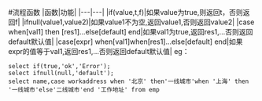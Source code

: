 ﻿#流程函数
|函数|功能|
|---|---|
|if(value,t,f)|如果value为true,则返回t，否则返回f|
|ifnull(value1,value2)|如果value1不为空,返回value1,否则返回value2|
|case when[val1] then [res1]...else[default] end|如果val1为true,返回res1,...否则返回default默认值|
|case[expr] when[val1]when[res1]...else[default] end|如果expr的值等于val1,返回res1,...否则返回default默认值|
eg：
```
select if(true,'ok','Error');
select ifnull(null,'default');
select name,case workaddress when '北京' then'一线城市'when '上海' then '一线城市'else'二线城市'end '工作地址' from emp
```
